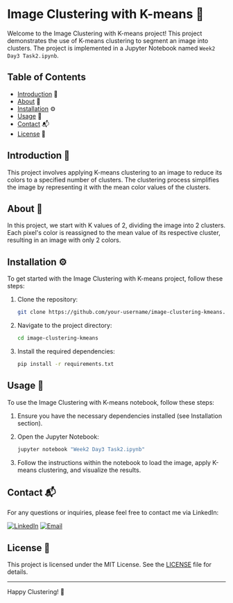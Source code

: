 # Image Clustering with K-means 🎨

Welcome to the Image Clustering with K-means project! This project demonstrates the use of K-means clustering to segment an image into clusters. The project is implemented in a Jupyter Notebook named `Week2 Day3 Task2.ipynb`.

## Table of Contents
- [Introduction](#introduction) 🌟
- [About](#about) 📝
- [Installation](#installation) ⚙️
- [Usage](#usage) 🚀
- [Contact](#contact) 📬
- [License](#license) 📜

## Introduction 🌟
This project involves applying K-means clustering to an image to reduce its colors to a specified number of clusters. The clustering process simplifies the image by representing it with the mean color values of the clusters.

## About 📝
In this project, we start with K values of 2, dividing the image into 2 clusters. Each pixel's color is reassigned to the mean value of its respective cluster, resulting in an image with only 2 colors.

## Installation ⚙️
To get started with the Image Clustering with K-means project, follow these steps:

1. Clone the repository:
    ```sh
    git clone https://github.com/your-username/image-clustering-kmeans.git
    ```

2. Navigate to the project directory:
    ```sh
    cd image-clustering-kmeans
    ```

3. Install the required dependencies:
    ```sh
    pip install -r requirements.txt
    ```

## Usage 🚀
To use the Image Clustering with K-means notebook, follow these steps:

1. Ensure you have the necessary dependencies installed (see Installation section).

2. Open the Jupyter Notebook:
    ```sh
    jupyter notebook "Week2 Day3 Task2.ipynb"
    ```

3. Follow the instructions within the notebook to load the image, apply K-means clustering, and visualize the results.

## Contact 📬
For any questions or inquiries, please feel free to contact me via LinkedIn:

[![LinkedIn](https://img.shields.io/badge/LinkedIn-0077B5?style=flat-square&logo=linkedin&logoColor=white)](https://www.linkedin.com/in/syed-muqtasid-ali-91a0a623a/)
[![Email](https://img.shields.io/badge/Email-D14836?style=flat-square&logo=gmail&logoColor=white)](mailto:muqtasid5266@gmail.com)


## License 📜
This project is licensed under the MIT License. See the [LICENSE](LICENSE) file for details.

---

Happy Clustering! 🎉
